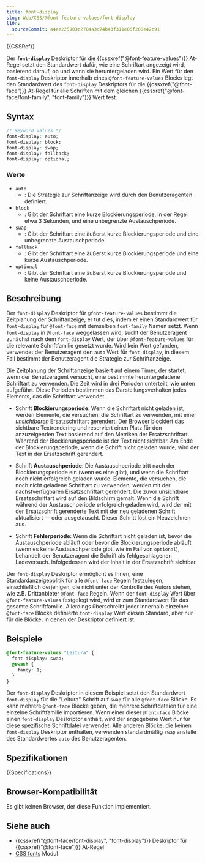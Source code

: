 ```yaml
---
title: font-display
slug: Web/CSS/@font-feature-values/font-display
l10n:
  sourceCommit: a4ae225903c2784a3d74b43f311e05f208e42c91
---
```


{{CSSRef}}

Der **`font-display`** Deskriptor für die {{cssxref("@font-feature-values")}} At-Regel setzt den Standardwert dafür, wie eine Schriftart angezeigt wird, basierend darauf, ob und wann sie heruntergeladen wird. Ein Wert für den `font-display` Deskriptor innerhalb eines `@font-feature-values` Blocks legt den Standardwert des `font-display` Deskriptors für die {{cssxref("@font-face")}} At-Regel für alle Schriften mit dem gleichen {{cssxref("@font-face/font-family", "font-family")}} Wert fest.

## Syntax

```css
/* Keyword values */
font-display: auto;
font-display: block;
font-display: swap;
font-display: fallback;
font-display: optional;
```

### Werte

- `auto`
  - : Die Strategie zur Schriftanzeige wird durch den Benutzeragenten definiert.
- `block`
  - : Gibt der Schriftart eine kurze Blockierungsperiode, in der Regel etwa 3 Sekunden, und eine unbegrenzte Austauschperiode.
- `swap`
  - : Gibt der Schriftart eine äußerst kurze Blockierungsperiode und eine unbegrenzte Austauschperiode.
- `fallback`
  - : Gibt der Schriftart eine äußerst kurze Blockierungsperiode und eine kurze Austauschperiode.
- `optional`
  - : Gibt der Schriftart eine äußerst kurze Blockierungsperiode und keine Austauschperiode.

## Beschreibung

Der `font-display` Deskriptor für `@font-feature-values` bestimmt die Zeitplanung der Schriftanzeige; er tut dies, indem er einen Standardwert für `font-display` für `@font-face` mit demselben `font-family` Namen setzt. Wenn `font-display` in `@font-face` weggelassen wird, sucht der Benutzeragent zunächst nach dem `font-display` Wert, der über `@font-feature-values` für die relevante Schriftfamilie gesetzt wurde. Wird kein Wert gefunden, verwendet der Benutzeragent den `auto` Wert für `font-display`, in diesem Fall bestimmt der Benutzeragent die Strategie zur Schriftanzeige.

Die Zeitplanung der Schriftanzeige basiert auf einem Timer, der startet, wenn der Benutzeragent versucht, eine bestimmte heruntergeladene Schriftart zu verwenden. Die Zeit wird in drei Perioden unterteilt, wie unten aufgeführt. Diese Perioden bestimmen das Darstellungsverhalten jedes Elements, das die Schriftart verwendet.

- Schrift **Blockierungsperiode**: Wenn die Schriftart nicht geladen ist, werden Elemente, die versuchen, die Schriftart zu verwenden, mit einer _unsichtbaren_ Ersatzschriftart gerendert. Der Browser blockiert das sichtbare Textrendering und reserviert einen Platz für den anzuzeigenden Text basierend auf den Metriken der Ersatzschriftart. Während der Blockierungsperiode ist der Text nicht sichtbar. Am Ende der Blockierungsperiode, wenn die Schrift nicht geladen wurde, wird der Text in der Ersatzschrift gerendert.

- Schrift **Austauschperiode**: Die Austauschperiode tritt nach der Blockierungsperiode ein (wenn es eine gibt), und wenn die Schriftart noch nicht erfolgreich geladen wurde. Elemente, die versuchen, die noch nicht geladene Schriftart zu verwenden, werden mit der nächstverfügbaren Ersatzschriftart gerendert. Die zuvor unsichtbare Ersatzschriftart wird auf den Bildschirm gemalt. Wenn die Schrift während der Austauschperiode erfolgreich geladen wird, wird der mit der Ersatzschrift gerenderte Text mit der neu geladenen Schrift aktualisiert — oder ausgetauscht. Dieser Schritt löst ein Neuzeichnen aus.

- Schrift **Fehlerperiode**: Wenn die Schriftart nicht geladen ist, bevor die Austauschperiode abläuft oder bevor die Blockierungsperiode abläuft (wenn es keine Austauschperiode gibt, wie im Fall von `optional`), behandelt der Benutzeragent die Schrift als fehlgeschlagenen Ladeversuch. Infolgedessen wird der Inhalt in der Ersatzschrift sichtbar.

Der `font-display` Deskriptor ermöglicht es Ihnen, eine Standardanzeigepolitik für alle `@font-face` Regeln festzulegen, einschließlich derjenigen, die nicht unter der Kontrolle des Autors stehen, wie z.B. Drittanbieter `@font-face` Regeln. Wenn der `font-display` Wert über `@font-feature-values` festgelegt wird, wird er zum Standardwert für das gesamte Schriftfamilie. Allerdings überschreibt jeder innerhalb einzelner `@font-face` Blöcke definierte `font-display` Wert diesen Standard, aber nur für die Blöcke, in denen der Deskriptor definiert ist.

## Beispiele

```css
@font-feature-values "Leitura" {
  font-display: swap;
  @swash {
    fancy: 1;
  }
}
```

Der `font-display` Deskriptor in diesem Beispiel setzt den Standardwert `font-display` für die "Leitura" Schrift auf `swap` für alle `@font-face` Blöcke. Es kann mehrere `@font-face` Blöcke geben, die mehrere Schriftdateien für eine einzelne Schriftfamilie importieren. Wenn einer dieser `@font-face` Blöcke einen `font-display` Deskriptor enthält, wird der angegebene Wert nur für diese spezifische Schriftdatei verwendet. Alle anderen Blöcke, die keinen `font-display` Deskriptor enthalten, verwenden standardmäßig `swap` anstelle des Standardwertes `auto` des Benutzeragenten.

## Spezifikationen

{{Specifications}}

## Browser-Kompatibilität

Es gibt keinen Browser, der diese Funktion implementiert.

## Siehe auch

- {{cssxref("@font-face/font-display", "font-display")}} Deskriptor für {{cssxref("@font-face")}} At-Regel
- [CSS fonts](/de/docs/Web/CSS/CSS_fonts) Modul
